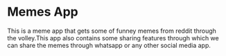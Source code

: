 # Memes App

This is a meme app that gets some of funney memes from reddit through the volley.This app also contains some sharing features through which we can share the memes through whatsapp or any other social media app.
